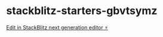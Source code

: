 # stackblitz-starters-gbvtsymz

[Edit in StackBlitz next generation editor ⚡️](https://stackblitz.com/~/github.com/SiteSprinkle/stackblitz-starters-gbvtsymz)